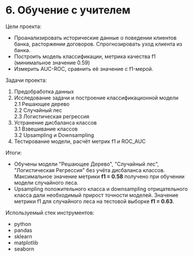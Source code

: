 # 6. Обучение с учителем

Цели проекта:  

- Проанализировать исторические данные о поведении клиентов банка, расторжении договоров. Спрогнозировать уход клиента из банка.
- Построить модель классификации, метрика качества f1 (минимальное значение 0.59)
- Измерить AUC-ROC, сравнить её значение с f1-мерой.

Задачи проекта:

1. Предобработка данных  
2. Исследование задачи и построение классификационной модели  
    2.1 Решающее дерево  
    2.2 Случайный лес  
    2.3 Логистическая регрессия  
3. Устранение дисбаланса классов  
    3.1 Взвешивание классов  
    3.2 Upsampling и Downsampling  
4. Тестирование модели, расчёт метрик f1 и ROC_AUC  

Итоги:  

- Обучены модели "Решающее Дерево", "Случайный лес", "Логистическая Регрессия" без учёта дисбаланса классов. Максимальное значение метрики **f1 = 0.58** получено при обучении модели случайного леса.  
- Upsampling положительного класса и downsampling отрицательного класса дали необходимый прирост точности моделей. Значение метрики f1 для случайного леса на тестовой выборке **f1 = 0.63**.  

Используемый стек инструментов:

- python
- pandas
- sklearn
- matplotlib
- seaborn
